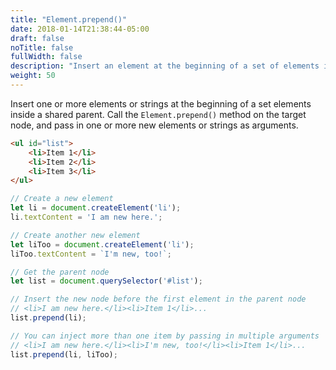 ```yaml
---
title: "Element.prepend()"
date: 2018-01-14T21:38:44-05:00
draft: false
noTitle: false
fullWidth: false
description: "Insert an element at the beginning of a set of elements inside a shared parent."
weight: 50
---
```


Insert one or more elements or strings at the beginning of a set elements inside a shared parent. Call the `Element.prepend()` method on the target node, and pass in one or more new elements or strings as arguments.

```html
<ul id="list">
	<li>Item 1</li>
	<li>Item 2</li>
	<li>Item 3</li>
</ul>
```

```javascript
// Create a new element
let li = document.createElement('li');
li.textContent = 'I am new here.';

// Create another new element
let liToo = document.createElement('li');
liToo.textContent = `I'm new, too!`;

// Get the parent node
let list = document.querySelector('#list');

// Insert the new node before the first element in the parent node
// <li>I am new here.</li><li>Item 1</li>...
list.prepend(li);

// You can inject more than one item by passing in multiple arguments
// <li>I am new here.</li><li>I'm new, too!</li><li>Item 1</li>...
list.prepend(li, liToo);
```